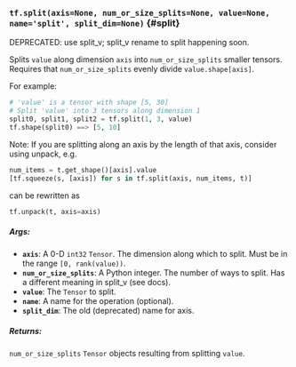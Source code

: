 ### `tf.split(axis=None, num_or_size_splits=None, value=None, name='split', split_dim=None)` {#split}

DEPRECATED: use split_v; split_v rename to split happening soon.

Splits `value` along dimension `axis` into `num_or_size_splits` smaller
tensors. Requires that `num_or_size_splits` evenly divide `value.shape[axis]`.

For example:

```python
# 'value' is a tensor with shape [5, 30]
# Split 'value' into 3 tensors along dimension 1
split0, split1, split2 = tf.split(1, 3, value)
tf.shape(split0) ==> [5, 10]
```

Note: If you are splitting along an axis by the length of that axis, consider
using unpack, e.g.

```python
num_items = t.get_shape()[axis].value
[tf.squeeze(s, [axis]) for s in tf.split(axis, num_items, t)]
```

can be rewritten as

```python
tf.unpack(t, axis=axis)
```

##### Args:


*  <b>`axis`</b>: A 0-D `int32` `Tensor`. The dimension along which to split.
    Must be in the range `[0, rank(value))`.
*  <b>`num_or_size_splits`</b>: A Python integer. The number of ways to split. Has a
    different meaning in split_v (see docs).
*  <b>`value`</b>: The `Tensor` to split.
*  <b>`name`</b>: A name for the operation (optional).
*  <b>`split_dim`</b>: The old (deprecated) name for axis.

##### Returns:

  `num_or_size_splits` `Tensor` objects resulting from splitting `value`.

